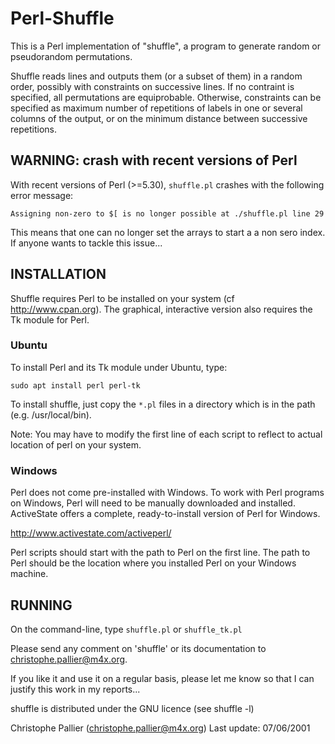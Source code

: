# Perl-Shuffle #

This is a Perl implementation of "shuffle", a program to generate random or pseudorandom permutations.

Shuffle reads lines and outputs them (or a subset of them) in a random
order, possibly with constraints on successive lines.  If no contraint
is specified, all permutations are equiprobable. Otherwise,
constraints can be specified as maximum number of repetitions of
labels in one or several columns of the output, or on the minimum
distance between successive repetitions.


## WARNING: crash with recent versions of Perl ##

With recent versions of Perl (>=5.30), `shuffle.pl` crashes with the following error message:

    Assigning non-zero to $[ is no longer possible at ./shuffle.pl line 29

This means that one can no longer set the arrays to start a a non sero index.
If anyone wants to tackle this issue...


## INSTALLATION ##


Shuffle requires Perl to be installed on your system (cf http://www.cpan.org).
The graphical, interactive version also requires the Tk module for Perl.

### Ubuntu ###

To install Perl and its Tk module under Ubuntu, type:

    sudo apt install perl perl-tk

To install shuffle, just copy the `*.pl` files in a directory which is in the path (e.g. /usr/local/bin).

Note: You may have to modify the first line of each script to reflect to
actual location of perl on your system.


### Windows ###

Perl does not come pre-installed with Windows. To work with Perl
programs on Windows, Perl will need to be manually downloaded and
installed. ActiveState offers a complete, ready-to-install version of
Perl for Windows.

http://www.activestate.com/activeperl/


Perl scripts should start with the path to Perl on the first line. The
path to Perl should be the location where you installed Perl on your
Windows machine.


## RUNNING ##

On the command-line, type `shuffle.pl` or `shuffle_tk.pl`



Please send any comment on 'shuffle' or its documentation to
christophe.pallier@m4x.org. 

If you like it and use it on a regular basis, please let me know so
that I can justify this work in my reports...

shuffle is distributed under the GNU licence (see shuffle -l)

Christophe Pallier (christophe.pallier@m4x.org)
Last update: 07/06/2001





                        
